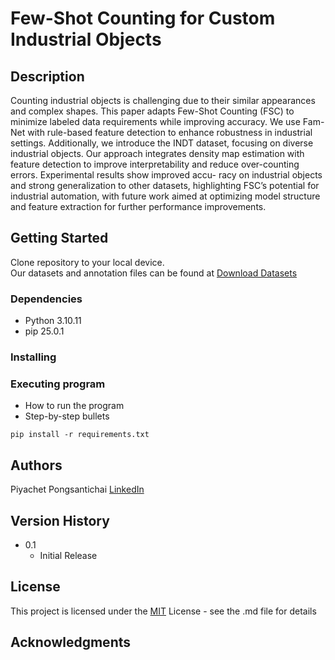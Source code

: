 # Few-Shot Counting for Custom Industrial Objects



## Description

Counting industrial objects is challenging due to their similar appearances and complex shapes. This paper
adapts Few-Shot Counting (FSC) to minimize labeled data requirements while improving accuracy. We use Fam-
Net with rule-based feature detection to enhance robustness in industrial settings. Additionally, we introduce the
INDT dataset, focusing on diverse industrial objects. Our approach integrates density map estimation with feature
detection to improve interpretability and reduce over-counting errors. Experimental results show improved accu-
racy on industrial objects and strong generalization to other datasets, highlighting FSC’s potential for industrial
automation, with future work aimed at optimizing model structure and feature extraction for further performance
improvements.

## Getting Started

Clone repository to your local device.<br/>
Our datasets and annotation files can be found at [Download Datasets]()

### Dependencies

* Python 3.10.11
* pip 25.0.1

### Installing

### Executing program

* How to run the program
* Step-by-step bullets
```
pip install -r requirements.txt
```

## Authors

Piyachet Pongsantichai
[LinkedIn](https://www.linkedin.com/in/piyachet-p2145/)

## Version History

* 0.1
    * Initial Release

## License

This project is licensed under the [MIT](LICENSE.md) License - see the .md file for details

## Acknowledgments